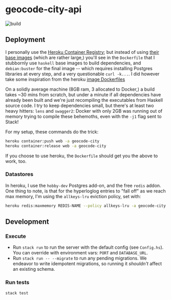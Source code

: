 # geocode-city-api

![build](https://github.com/geocode-city/api/workflows/Haskell%20CI/badge.svg)


## Deployment

I personally use the [Heroku Container Registry](https://devcenter.heroku.com/articles/container-registry-and-runtime); but instead of using [their base images](https://devcenter.heroku.com/articles/heroku-20-stack#heroku-20-docker-image) (which are rather large,)
you'll see in the `Dockerfile` that I stubbornly use `haskell` base images to build dependencies,
and `debian:buster` for the final image -- which requires installing Postgres libraries at every step, and a very questionable `curl -k...`. I did however take some inspiration from the heroku [image Dockerfiles](https://github.com/heroku/stack-images/blob/main/heroku-20/setup.sh)

On a solidly average machine (8GB ram, 3 allocated to Docker,) a build takes ~30 mins from scratch, but under a minute if all dependencies have already been built and we're just recompiling the executables from Haskell source code. I try to keep dependencies small, but there's at least two heavy hitters: `lens` and `swagger2`: Docker with only 2GB was running out of memory trying to compile these behemoths, even
with the `-j1` flag sent to Stack!

For my setup, these commands do the trick:

```sh
heroku container:push web -a geocode-city
heroku container:release web -a geocode-city
```

If you choose to use heroku, the `Dockerfile` should get you the above to work, too.

### Datastores

In heroku, I use the `hobby-dev` Postgres add-on, and the free `redis` addon. One thing to note,
is that for the hyperloglog entries to "fall off" as we reach max memory, I'm using the `allkeys-lru` eviction policy, set with:

```sh
heroku redis:maxmemory REDIS-NAME --policy allkeys-lru -a geocode-city
```


## Development

### Execute  

* Run `stack run` to run the server with the default config (see `Config.hs`). You can override with environment vars: `PORT` and `DATABASE_URL`.
* Run `stack run -- --migrate` to run any pending migrations. We endeavor to write idempotent migrations, so running it
  _shouldn't_ affect an existing schema. 

### Run tests

`stack test`
